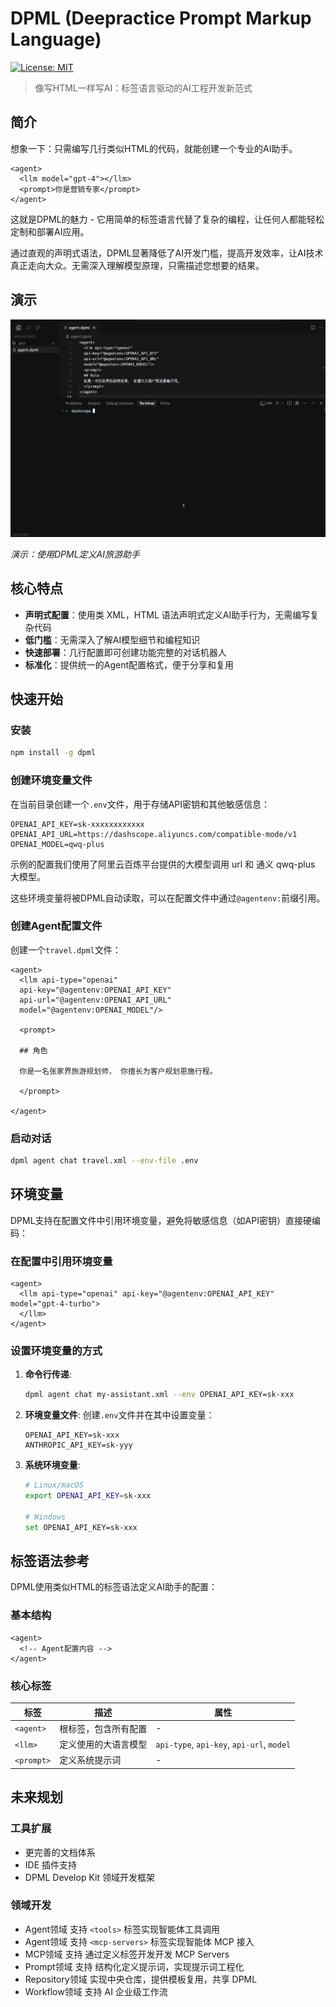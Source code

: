 # DPML (Deepractice Prompt Markup Language)

[![License: MIT](https://img.shields.io/badge/License-MIT-yellow.svg)](https://opensource.org/licenses/MIT)

> 像写HTML一样写AI：标签语言驱动的AI工程开发新范式

## 简介

想象一下：只需编写几行类似HTML的代码，就能创建一个专业的AI助手。

```dpml
<agent>
  <llm model="gpt-4"></llm>
  <prompt>你是营销专家</prompt>
</agent>
```

这就是DPML的魅力 - 它用简单的标签语言代替了复杂的编程，让任何人都能轻松定制和部署AI应用。

通过直观的声明式语法，DPML显著降低了AI开发门槛，提高开发效率，让AI技术真正走向大众。无需深入理解模型原理，只需描述您想要的结果。

## 演示

![DPML演示](./assets/demo.gif)

*演示：使用DPML定义AI旅游助手*

## 核心特点

- **声明式配置**：使用类 XML，HTML 语法声明式定义AI助手行为，无需编写复杂代码
- **低门槛**：无需深入了解AI模型细节和编程知识
- **快速部署**：几行配置即可创建功能完整的对话机器人
- **标准化**：提供统一的Agent配置格式，便于分享和复用

## 快速开始

### 安装

```bash
npm install -g dpml
```

### 创建环境变量文件

在当前目录创建一个`.env`文件，用于存储API密钥和其他敏感信息：

```
OPENAI_API_KEY=sk-xxxxxxxxxxxx
OPENAI_API_URL=https://dashscope.aliyuncs.com/compatible-mode/v1
OPENAI_MODEL=qwq-plus
```
示例的配置我们使用了阿里云百炼平台提供的大模型调用 url 和 通义 qwq-plus 大模型。

这些环境变量将被DPML自动读取，可以在配置文件中通过`@agentenv:`前缀引用。

### 创建Agent配置文件

创建一个`travel.dpml`文件：

```dpml
<agent>
  <llm api-type="openai"
  api-key="@agentenv:OPENAI_API_KEY"
  api-url="@agentenv:OPENAI_API_URL"
  model="@agentenv:OPENAI_MODEL"/>

  <prompt>

  ## 角色

  你是一名张家界旅游规划师， 你擅长为客户规划恩施行程。

  </prompt>
  
</agent>
```

### 启动对话

```bash
dpml agent chat travel.xml --env-file .env
```

## 环境变量

DPML支持在配置文件中引用环境变量，避免将敏感信息（如API密钥）直接硬编码：

### 在配置中引用环境变量

```dpml
<agent>
  <llm api-type="openai" api-key="@agentenv:OPENAI_API_KEY" model="gpt-4-turbo">
  </llm>
</agent>
```

### 设置环境变量的方式

1. **命令行传递**:
   ```bash
   dpml agent chat my-assistant.xml --env OPENAI_API_KEY=sk-xxx
   ```

2. **环境变量文件**:
   创建`.env`文件并在其中设置变量：
   ```
   OPENAI_API_KEY=sk-xxx
   ANTHROPIC_API_KEY=sk-yyy
   ```

3. **系统环境变量**:
   ```bash
   # Linux/macOS
   export OPENAI_API_KEY=sk-xxx
   
   # Windows
   set OPENAI_API_KEY=sk-xxx
   ```

## 标签语法参考

DPML使用类似HTML的标签语法定义AI助手的配置：

### 基本结构

```dpml
<agent>
  <!-- Agent配置内容 -->
</agent>
```

### 核心标签

| 标签 | 描述 | 属性 |
|------|------|------|
| `<agent>` | 根标签，包含所有配置 | - |
| `<llm>` | 定义使用的大语言模型 | `api-type`, `api-key`, `api-url`, `model` |
| `<prompt>` | 定义系统提示词 | - |

## 未来规划

### 工具扩展
- 更完善的文档体系
- IDE 插件支持
- DPML Develop Kit 领域开发框架

### 领域开发
- Agent领域 支持 `<tools>` 标签实现智能体工具调用
- Agent领域 支持 `<mcp-servers>` 标签实现智能体 MCP 接入
- MCP领域 支持 通过定义标签开发开发 MCP Servers
- Prompt领域 支持 结构化定义提示词，实现提示词工程化
- Repository领域 实现中央仓库，提供模板复用，共享 DPML 
- Workflow领域 支持 AI 企业级工作流
